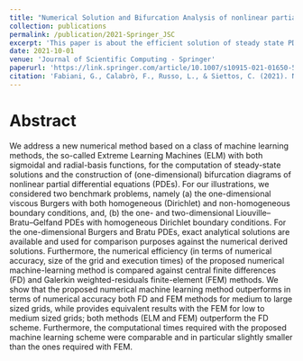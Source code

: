 ```yaml
---
title: "Numerical Solution and Bifurcation Analysis of nonlinear partial differential equations with extreme learning machines"
collection: publications
permalink: /publication/2021-Springer_JSC
excerpt: 'This paper is about the efficient solution of steady state PDE problem via Machine Learning'
date: 2021-10-01
venue: 'Journal of Scientific Computing - Springer'
paperurl: 'https://link.springer.com/article/10.1007/s10915-021-01650-5'
citation: 'Fabiani, G., Calabrò, F., Russo, L., & Siettos, C. (2021). Numerical solution and bifurcation analysis of nonlinear partial differential equations with extreme learning machines. Journal of Scientific Computing, 89, 1-35.'
---
```


Abstract
======
We address a new numerical method based on a class of machine learning methods, the so-called Extreme Learning Machines (ELM) with both sigmoidal and radial-basis functions, for the computation of steady-state solutions and the construction of (one-dimensional) bifurcation diagrams of nonlinear partial differential equations (PDEs). For our illustrations, we considered two benchmark problems, namely (a) the one-dimensional viscous Burgers with both homogeneous (Dirichlet) and non-homogeneous boundary conditions, and, (b) the one- and two-dimensional Liouville–Bratu–Gelfand PDEs with homogeneous Dirichlet boundary conditions. For the one-dimensional Burgers and Bratu PDEs, exact analytical solutions are available and used for comparison purposes against the numerical derived solutions. Furthermore, the numerical efficiency (in terms of numerical accuracy, size of the grid and execution times) of the proposed numerical machine-learning method is compared against central finite differences (FD) and Galerkin weighted-residuals finite-element (FEM) methods. We show that the proposed numerical machine learning method outperforms in terms of numerical accuracy both FD and FEM methods for medium to large sized grids, while provides equivalent results with the FEM for low to medium sized grids; both methods (ELM and FEM) outperform the FD scheme. Furthermore, the computational times required with the proposed machine learning scheme were comparable and in particular slightly smaller than the ones required with FEM.
